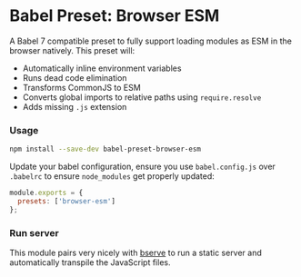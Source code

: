 # Babel Preset: Browser ESM

A Babel 7 compatible preset to fully support loading modules as ESM in the
browser natively. This preset will:

- Automatically inline environment variables
- Runs dead code elimination
- Transforms CommonJS to ESM
- Converts global imports to relative paths using `require.resolve`
- Adds missing `.js` extension

### Usage

```sh
npm install --save-dev babel-preset-browser-esm
```

Update your babel configuration, ensure you use `babel.config.js` over
`.babelrc` to ensure `node_modules` get properly updated:

```javascript
module.exports = {
  presets: ['browser-esm']
};
```

### Run server

This module pairs very nicely with [bserve](https://github.com/tbranyen/bserve)
to run a static server and automatically transpile the JavaScript files.

